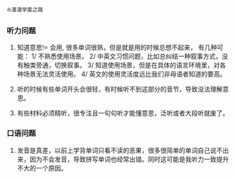 `⛵️漫漫学废之路`

### 听力问题

1. 知道意思!= 会用, 很多单词很熟，但是就是用的时候总想不起来，
    有几种可能：
     1/ 不熟悉使用场景。
     2/ 中英文习惯问题，比如总纠结一种叙事方式，没有触类旁通，切换叙事。
     3/ 知道使用场景，但是在具体的语言环境里，对各种场景无法灵活使用。
     4/ 英文的使用灵活度远比我们非母语者知道的要高。

2. 听的时候有些单词开头会很轻，有时候听不到这部分的音节，导致没法理解意思。
3. 有些材料必须精听，很专注且一句句听才能懂意思，泛听或者大段听就废了。


### 口语问题
1. 发音是真差，以前上学背单词只看不读的恶果，很多很简单的单词自己说不出来，因为不会发音，导致拼写单词也经常出错。同时这可能是我听力一致提升不大的一个原因。
